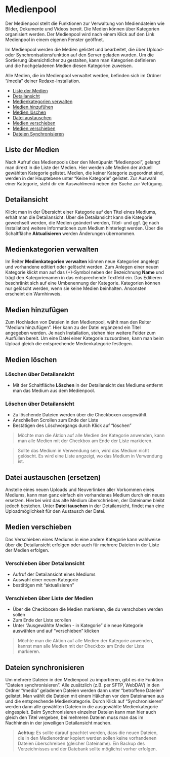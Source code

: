 # Medienpool
Der Medienpool stellt die Funktionen zur Verwaltung von Mediendateien wie Bilder, Dokumente und Videos bereit. Die Medien können über Kategorien organisiert werden. Der Medienpool wird nach einem Klick auf den Link Medienpool in einem eigenen Fenster geöffnet.

Im Medienpool werden die Medien gelistet und bearbeitet, die über Upload- oder Synchronisationsfunktion auf den Server geladen wurden.
Um die Sortierung übersichtlicher zu gestalten, kann man Kategorien definieren und die hochgeladenen Medien diesen Kategorien zuweisen. 

Alle Medien, die im Medienpool verwaltet werden, befinden sich im Ordner “/media” deiner Redaxo-Installation.

- [Liste der Medien](#liste)
- [Detailansicht](#detail)
- [Medienkategorien verwalten](#kategorien)
- [Medien hinzufühen](#upload)
- [Medien löschen](#loeschen)
- [Datei austauschen](#tausch)
- [Medien verschieben](#schieben)
- [Medien verschieben](#schieben)
- [Dateien Synchronisieren](#sync)

<a name="liste"></a>
## Liste der Medien
Nach Aufruf des Medienpools über den Menüpunkt “Medienpool”, gelangt man direkt in die Liste der Medien. Hier werden alle Medien der aktuell gewählten Kategorie gelistet. Medien, die keiner Kategorie zugeordnet sind, werden in der Hauptebene unter “Keine Kategorie” gelistet. Zur Auswahl einer Kategorie, steht dir ein Auswahlmenü neben der Suche zur Vefügung. 

<a name="detail"></a>
## Detailansicht

Klickt man in der Übersicht einer Kategorie auf den Titel eines Mediums, erhält man die Detailansicht.
Über die Detailansicht kann die Kategorie gewechselt werden, die Medien geändert werden, Titel- und ggf. (je nach Installation) weitere Informationen zum Medium hinterlegt werden. Über die Schaltfläche **Aktualisieren** werden Änderungen übernommen.

<a name="kategorien"></a>
## Medienkategorien verwalten

Im Reiter **Medienkategorien verwalten** können neue Kategorien angelegt und vorhandene editiert oder gelöscht werden. Zum Anlegen einer neuen Kategorie klickt man auf das (+)-Symbol neben der Bezeichnung **Name** und trägt den Kategorienamen in das entsprechende Textfeld ein. Das Editieren beschränkt sich auf eine Umbenennung der Kategorie. Kategorien können nur gelöscht werden, wenn sie keine Medien beinhalten. Ansonsten erscheint ein Warnhinweis. 

<a name="upload"></a>
## Medien hinzufügen

Zum Hochladen von Dateien in den Medienpool, wählt man den Reiter “Medium hinzufügen”. Hier kann zu der Datei ergänzend ein Titel angegeben werden. Je nach Installation, stehen hier weitere Felder zum Ausfüllen bereit. Um eine Datei einer Kategorie zuzuordnen, kann man beim Upload gleich die entsprechende Medienkategorie festlegen. 

<a name="loeschen"></a>
## Medien löschen

### Löschen über Detailansicht
- Mit der Schaltfläche **Löschen** in der Detailansicht des Mediums entfernt man das Medium aus dem Medienpool. 

### Löschen über Detailansicht
- Zu löschende Dateien werden über die Checkboxen ausgewählt.
- Anschließen Scrollen zum Ende der Liste
- Bestätigen des Löschvorgangs durch Klick auf “löschen”

> Möchte man die Aktion auf alle Medien der Kategorie anwenden, kann man alle Medien mit der Checkbox am Ende der Liste markieren. 

> Sollte das Medium in Verwendung sein, wird das Medium nicht gelöscht. Es wird eine Liste angzeigt, wo das Medium in Verwendung ist. 

<a name="tausch"></a>
## Datei austauschen (ersetzen)

Anstelle eines neuen Uploads und Neuverlinken aller Vorkommen eines Mediums, kann man ganz einfach ein vorhandenes Medium durch ein neues ersetzen. Hierbei wird das alte Medium überschrieben, der Dateiname bleibt jedoch bestehen. Unter **Datei tauschen** in der Detailansicht, findet man eine Uploadmöglichkeit für den Austausch der Datei. 

<a name="schieben"></a>
## Medien verschieben
Das Verschieben eines Mediums in eine andere Kategorie kann wahlweise über die Detailansicht erfolgen oder auch für mehrere Dateien in der Liste der Medien erfolgen. 

### Verschieben über Detailansicht
- Aufruf der Detailansicht eines Mediums
- Auswahl einer neuen Kategorie
- bestätigen mit “aktualisieren”

### Verschieben über Liste der Medien
- Über die Checkboxen die Medien markieren, die du verschoben werden sollen 
- Zum Ende der Liste scrollen
- Unter “Ausgewählte Medien - in Kategorie” die neue Kategorie auswählen und auf “verschieben” klicken

 > Möchte man die Aktion auf alle Medien der Kategorie anwenden, kannst man alle Medien mit der Checkbox am Ende der Liste markieren.

<a name="sync"></a>
## Dateien synchronisieren

Um mehrere Dateien in den Medienpool zu importieren, gibt es die Funktion “Dateien synchronisieren”. Alle zusätzlich (z.B. per SFTP, WebDAV) in den Ordner “/media” geladenen Dateien werden dann unter “betroffene Dateien” gelistet. Man wählt die Dateien mit einem Häkchen vor dem Dateinamen aus und die entsprechende Medienkategorie. Durch Klick auf “Synchronisieren” werden dann alle gewählten Dateien in die ausgewählte Medienkategorie eingespielt. Beim Synchronisieren einzelner Dateien kann man hier auch gleich den Titel vergeben, bei mehreren Dateien muss man das im Nachhinein in der jeweiligen Detailansicht machen.

> **Achtug**: Es sollte darauf geachtet werden, dass die neuen Dateien, die in den Medienordner kopiert werden sollen keine vorhandenen Dateien überschreiben (gleicher Dateiname). Ein Backup des Verzeichnisses und der Datebank sollte möglichst vorher erfolgen.  
